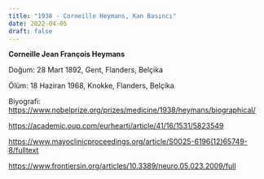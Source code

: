 ```yaml
---
title: "1938 - Corneille Heymans, Kan Basıncı"
date: 2022-04-05
draft: false
---
```


**Corneille Jean François Heymans**

Doğum: 28 Mart 1892, Gent, Flanders, Belçika

Ölüm: 18 Haziran 1968, Knokke, Flanders, Belçika

Biyografi: <https://www.nobelprize.org/prizes/medicine/1938/heymans/biographical/>

<https://academic.oup.com/eurheartj/article/41/16/1531/5823549>

<https://www.mayoclinicproceedings.org/article/S0025-6196(12)65749-8/fulltext>

<https://www.frontiersin.org/articles/10.3389/neuro.05.023.2009/full>